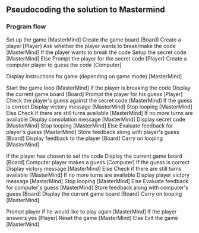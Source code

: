 ## Pseudocoding the solution to Mastermind

### Program flow
Set up the game [MasterMind]
  Create the game board [Board]
  Create a player [Player]
  Ask whether the player wants to break/make the code [MasterMind]
  If the player wants to break the code
    Setup the secret code [MasterMind]
  Else
    Prompt the player for the secret code [Player]
    Create a computer player to guess the code [Computer]

Display instructions for game (depending on game mode) [MasterMind]

Start the game loop [MasterMind]
  If the player is breaking the code
    Display the current game board [Board]
    Prompt the player for his guess [Player]
    Check the player's guess against the secret code [MasterMind]
    If the guess is correct
      Display victory message [MasterMind]
      Stop looping [MasterMind]
    Else
      Check if there are still turns available [MasterMind]
      If no more turns are available
        Display consolation message [MasterMind]
        Display secret code [MasterMind]
        Stop looping [MasterMind]
      Else
        Evaluate feedback for player's guess [MasterMind]
        Store feedback along with player's guess [Board]
        Display feedback to the player [Board]
        Carry on looping [MasterMind]
  
  If the player has chosen to set the code
    Display the current game board [Board]
    Computer player makes a guess [Computer]
      If the guess is correct
        Display victory message [MasterMind]
      Else
        Check if there are still turns available [MasterMind]
        If no more turns are available
          Display player victory message [MasterMind]
          Stop looping [MasterMind]
        Else
          Evaluate feedback for computer's guess [MasterMind]
          Store feedback along with computer's guess [Board]
          Display the current game board [Board]
          Carry on looping [MasterMind]

Prompt player if he would like to play again [MasterMind]
  If the player answers yes [Player]
    Reset the game [MasterMind]
  Else
    Exit the game [MasterMind]

      